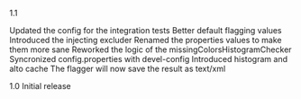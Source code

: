 1.1

Updated the config for the integration tests
Better default flagging values
Introduced the injecting excluder
Renamed the properties values to make them more sane Reworked the logic of the missingColorsHistogramChecker
Syncronized config.properties with devel-config
Introduced histogram and alto cache
The flagger will now save the result as text/xml

1.0
Initial release

